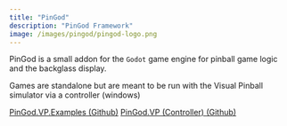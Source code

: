 ```yaml
---
title: "PinGod"
description: "PinGod Framework"
image: /images/pingod/pingod-logo.png
---
```


PinGod is a small addon for the `Godot` game engine for pinball game logic and the backglass display.

Games are standalone but are meant to be run with the Visual Pinball simulator via a controller (windows)

 [PinGod.VP.Examples (Github)](https://github.com/FlippingFlips/pingod-basicgame)
 [PinGod.VP (Controller) (Github)](https://github.com/FlippingFlips/pingod-controller-com)